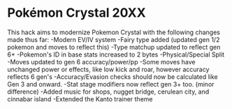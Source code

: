 # Pokémon Crystal 20XX

This hack aims to modernize Pokemon Crystal with the following changes made thus far:
-Modern EV/IV system
-Fairy type added (updated gen 1/2 pokemon and moves to reflect this)
-Type matchup updated to reflect gen 6+
-Pokemon's ID in base stats increased to 2 bytes
-Physical/Special Split
-Moves updated to gen 6 accuracy/power/pp
-Some moves have unchanged power or effects, like low kick and roar, however accuracy reflects 6 gen's
-Accuracy/Evasion checks should now be calculated like Gen 3 and onward.
-Stat stage modifiers now reflect gen 3+ too. (minor difference)
-Added music for shops, nugget bridge, cerulean city, and cinnabar island
-Extended the Kanto trainer theme
